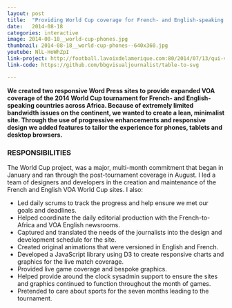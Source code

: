 ```yaml
---
layout: post
title:  "Providing World Cup coverage for French- and English-speaking countries across Africa"
date:   2014-08-18
categories: interactive
image: 2014-08-18__world-cup-phones.jpg
thumbnail: 2014-08-18__world-cup-phones--640x360.jpg
youtube: NlL-HoWhZpI
link-project: http://football.lavoixdelamerique.com:80/2014/07/13/qui-va-gagner-la-coupe-du-monde/
link-code: https://github.com/bbgvisualjournalist/table-to-svg

---
```


**We created two responsive Word Press sites to provide expanded VOA coverage of the 2014 World Cup tournament for French- and English-speaking countries across Africa. Because of extremely limited bandwidth issues on the continent, we wanted to create a lean, minimalist site. Through the use of progressive enhancements and responsive design we added features to tailor the experience for phones, tablets and desktop browsers.**

### RESPONSIBILITIES

The World Cup project, was a major, multi-month commitment that began in January and ran through the post-tournament coverage in August. I led a team of designers and developers in the creation and maintenance of the French and English VOA World Cup sites. I also:

* Led daily scrums to track the progress and help ensure we met our goals and deadlines.
* Helped coordinate the daily editorial production with the French-to-Africa and VOA English newsrooms.
* Captured and translated the needs of the journalists into the design and development schedule for the site.
* Created original animations that were versioned in English and French.
* Developed a JavaScript library using D3 to create responsive charts and graphics for the live match coverage.
* Provided live game coverage and bespoke graphics.
* Helped provide around the clock sysadmin support to ensure the sites and graphics continued to function throughout the month of games.
* Pretended to care about sports for the seven months leading to the tournament.

